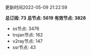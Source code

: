更新时间2022-05-09 21:22:59

**总订阅: 73**
**总节点: 5619**
**有效节点: 3828**
- ss节点: 3476
- trojan节点: 162
- v2ray节点: 147
- ssr节点: 43
